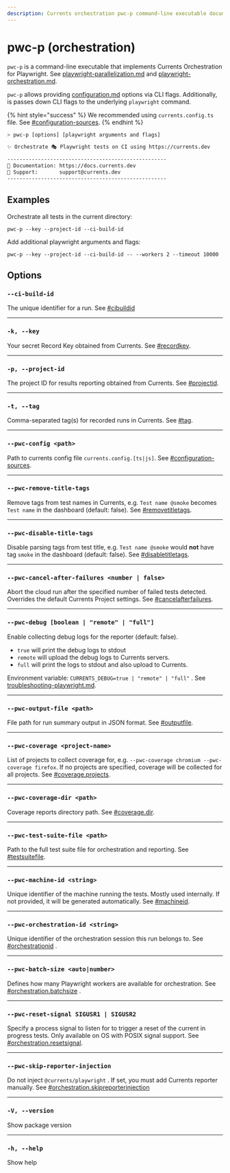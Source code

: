 ```yaml
---
description: Currents orchestration pwc-p command-line executable documentation
---
```


# pwc-p (orchestration)

`pwc-p` is a  command-line executable that implements Currents Orchestration for Playwright. See [playwright-parallelization.md](../../../guides/ci-optimization/playwright-parallelization.md "mention") and [playwright-orchestration.md](../../../guides/ci-optimization/playwright-orchestration.md "mention").

`pwc-p` allows providing [configuration.md](configuration.md "mention") options via CLI flags. Additionally, is passes down CLI flags to the underlying `playwright` command.&#x20;

{% hint style="success" %}
We recommended using `currents.config.ts` file. See [#configuration-sources](configuration.md#configuration-sources "mention").
{% endhint %}

```bash
> pwc-p [options] [playwright arguments and flags]

✨ Orchestrate 🎭 Playwright tests on CI using https://currents.dev

----------------------------------------------------
📖 Documentation: https://docs.currents.dev
🤙 Support:       support@currents.dev
----------------------------------------------------
```

## **Examples**

Orchestrate all tests in the current directory:

```
pwc-p --key --project-id --ci-build-id
```

Add additional playwright arguments and flags:

```
pwc-p --key --project-id --ci-build-id -- --workers 2 --timeout 10000
```



## **Options**

### **`--ci-build-id`**&#x20;

The unique identifier for a run. See [#cibuildid](configuration.md#cibuildid "mention")

***

### **`-k, --key`**&#x20;

Your secret Record Key obtained from Currents. See [#recordkey](configuration.md#recordkey "mention").

***

### **`-p, --project-id`**&#x20;

The project ID for results reporting obtained from Currents. See [#projectid](configuration.md#projectid "mention").

***

### **`-t, --tag`**&#x20;

Comma-separated tag(s) for recorded runs in Currents. See [#tag](configuration.md#tag "mention").

***

### **`--pwc-config <path>`**&#x20;

Path to currents config file `currents.config.[ts|js]`. See [#configuration-sources](configuration.md#configuration-sources "mention").

***

### **`--pwc-remove-title-tags`**&#x20;

Remove tags from test names in Currents, e.g. `Test name @smoke` becomes `Test name` in the dashboard (default: false). See [#removetitletags](configuration.md#removetitletags "mention").

***

### **`--pwc-disable-title-tags`**&#x20;

Disable parsing tags from test title, e.g. `Test name @smoke` would **not** have tag  `smoke` in the dashboard (default: false).  See [#disabletitletags](configuration.md#disabletitletags "mention").

***

### **`--pwc-cancel-after-failures <number | false>`**

Abort the cloud run after the specified number of failed tests detected. Overrides the default Currents Project settings. See [#cancelafterfailures](configuration.md#cancelafterfailures "mention").

***

### **`--pwc-debug [boolean | "remote" | "full"]`**

Enable collecting debug logs for the reporter (default: false).&#x20;

* `true` will print the debug logs to stdout
* `remote` will upload the debug logs to Currents servers.
* `full` will print the logs to stdout and also upload to Currents.

Environment variable: `CURRENTS_DEBUG=true | "remote" | "full"` . See [troubleshooting-playwright.md](../../../getting-started/playwright/troubleshooting-playwright.md "mention").

***

### **`--pwc-output-file <path>`**

File path for run summary output in JSON format. See [#outputfile](configuration.md#outputfile "mention").

***

### **`--pwc-coverage <project-name>`**

List of projects to collect coverage for, e.g. `--pwc-coverage chromium --pwc-coverage firefox`. If no projects are specified, coverage will be collected for all projects. See [#coverage.projects](configuration.md#coverage.projects "mention").

***

### **`--pwc-coverage-dir <path>`**

Coverage reports directory path. See [#coverage.dir](configuration.md#coverage.dir "mention").&#x20;

***

### **`--pwc-test-suite-file <path>`**

Path to the full test suite file for orchestration and reporting. See [#testsuitefile](configuration.md#testsuitefile "mention").

***

### **`--pwc-machine-id <string>`**

Unique identifier of the machine running the tests. Mostly used internally. If not provided, it will be generated automatically. See  [#machineid](configuration.md#machineid "mention").

***

### **`--pwc-orchestration-id <string>`**

Unique identifier of the orchestration session this run belongs to. See [#orchestrationid](configuration.md#orchestrationid "mention") .

***

### **`--pwc-batch-size <auto|number>`**

Defines how many Playwright workers are available for orchestration.  See [#orchestration.batchsize](configuration.md#orchestration.batchsize "mention") .

***

### **`--pwc-reset-signal SIGUSR1 | SIGUSR2`**

Specify a process signal to listen for to trigger a reset of the current in progress tests. Only available on OS with POSIX signal support. See [#orchestration.resetsignal](configuration.md#orchestration.resetsignal "mention").

***

### **`--pwc-skip-reporter-injection`**

Do not inject `@currents/playwright` . If set, you must add Currents reporter manually. See [#orchestration.skipreporterinjection](configuration.md#orchestration.skipreporterinjection "mention")

***

### **`-V, --version`**&#x20;

Show package version

***

### **`-h, --help`**&#x20;

Show help
